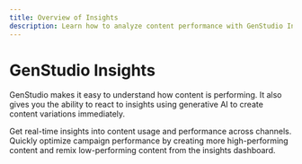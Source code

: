 ```yaml
---
title: Overview of Insights
description: Learn how to analyze content performance with GenStudio Insights.
---
```


# GenStudio Insights

GenStudio makes it easy to understand how content is performing. It also gives you the ability to react to insights using generative AI to create content variations immediately.

Get real-time insights into content usage and performance across channels.
Quickly optimize campaign performance by creating more high-performing content and remix low-performing content from the insights dashboard.
